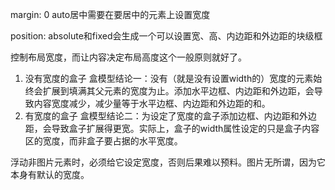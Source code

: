 margin: 0 auto居中需要在要居中的元素上设置宽度

position: absolute和fixed会生成一个可以设置宽、高、内边距和外边距的块级框

控制布局宽度，而让内容决定布局高度这个一般原则就好了。

1. 没有宽度的盒子
盒模型结论一：没有（就是没有设置width的）宽度的元素始终会扩展到填满其父元素的宽度为止。添加水平边框、内边距和外边距，会导致内容宽度减少，减少量等于水平边框、内边距和外边距的和。
2. 有宽度的盒子
盒模型结论二：为设定了宽度的盒子添加边框、内边距和外边距，会导致盒子扩展得更宽。实际上，盒子的width属性设定的只是盒子内容区的宽度，而非盒子要占据的水平宽度。

浮动非图片元素时，必须给它设定宽度，否则后果难以预料。图片无所谓，因为它本身有默认的宽度。


